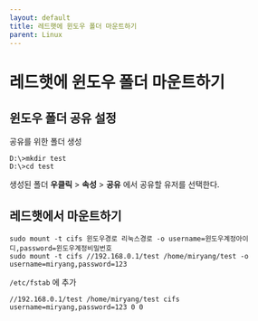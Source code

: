 ```yaml
---
layout: default
title: 레드햇에 윈도우 폴더 마운트하기
parent: Linux
---
```



# 레드햇에 윈도우 폴더 마운트하기

## 윈도우 폴더 공유 설정

공유를 위한 폴더 생성

```
D:\>mkdir test
D:\>cd test
```

생성된 폴더 **우클릭** > **속성** > **공유** 에서 공유할 유저를 선택한다.

## 레드햇에서 마운트하기

```
sudo mount -t cifs 윈도우경로 리눅스경로 -o username=윈도우계정아이디,password=윈도우계정비밀번호
sudo mount -t cifs //192.168.0.1/test /home/miryang/test -o username=miryang,password=123
```

`/etc/fstab` 에 추가

```
//192.168.0.1/test /home/miryang/test cifs username=miryang,password=123 0 0
```